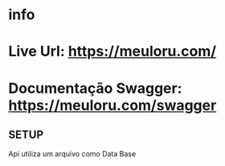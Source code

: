 # info

# Live Url: https://meuloru.com/
# Documentação Swagger: https://meuloru.com/swagger
## SETUP
Api utiliza um arquivo como Data Base
